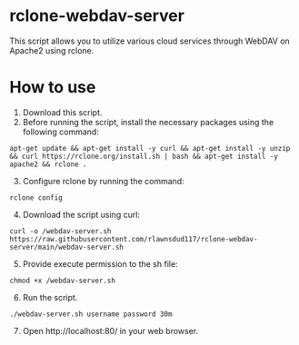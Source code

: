 # rclone-webdav-server

This script allows you to utilize various cloud services through WebDAV on Apache2 using rclone.

# How to use
1. Download this script.
2. Before running the script, install the necessary packages using the following command:
```
apt-get update && apt-get install -y curl && apt-get install -y unzip && curl https://rclone.org/install.sh | bash && apt-get install -y apache2 && rclone .
```
3. Configure rclone by running the command:
```
rclone config
```
4. Download the script using curl:
```
curl -o /webdav-server.sh https://raw.githubusercontent.com/rlawnsdud117/rclone-webdav-server/main/webdav-server.sh
```
5. Provide execute permission to the sh file:
```
chmod +x /webdav-server.sh
```
6.  Run the script.
```
./webdav-server.sh username password 30m
```
7. Open http://localhost:80/ in your web browser.
